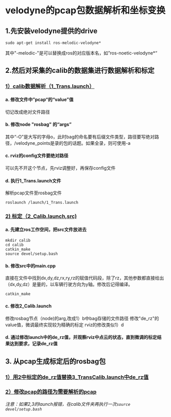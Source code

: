 # velodyne的pcap包数据解析和坐标变换
## 1.先安装velodyne提供的drive
    sudo apt-get install ros-melodic-velodyne*
其中"-melodic-"是可以替换成ros的对应版本名，如”ros-noetic-velodyne*“
## 2.然后对采集的calib的数据集进行数据解析和标定
### <u>1）calib数据解析（1_Trans.launch）</u>
#### a.  修改文件中”pcap“的“value”值
切记改成绝对文件路径
#### b.  修改node "rosbag" 的“args”
其中“-O”是大写的字母o，此时bag的命名要有后缀文件类型，路径要写绝对路径，/velodyne_points是录的包的话题。如果全录，则可使用-a
#### c.  rviz的config文件要绝对路径
可以先不开这个节点，先rviz调整好，再保存config文件
#### d.  执行1_Trans.launch文件
解析pcap文件至rosbag文件

    roslaunch /launch/1_Trans.launch
### <u>2)  标定（2_Calib.launch,src)</u>
#### a.  先建立ros工作空间，把src文件放进去
    mkdir calib
    cd calib
    catkin_make
    source devel/setup.bash
#### b.  修改src中的main.cpp
直接在文件中找到dx,dy,dz,rx,ry,rz的赋值代码段，除了rz，其他参数都直接给出（dx,dy,dz）是量的，以车辆行驶方向为y轴。修改后记得编译。

    catkin_make
#### c.  修改2_Calib.launch
修改rosbag节点（node)的arg,改成1）b中bag存储的文件路径
修改"de_rz"的value值，微调最终实现较为精确的标定
rviz的修改类似1）d
#### d.  通过修改launch中的de_rz值，并观察rviz中点云的状态，直到微调的标定结果达到要求，记录de_rz值
## 3. 从pcap生成标定后的rosbag包
### <u>1）用2中标定的de_rz值替换3_TransCalib.launch中de_rz值</u>
### <u>2）修改pcap的路径为需要解析的pcap</u>

*注意：如果2,3的launch报错，在calib文件夹再执行一次`source devel/setup.bash`*
